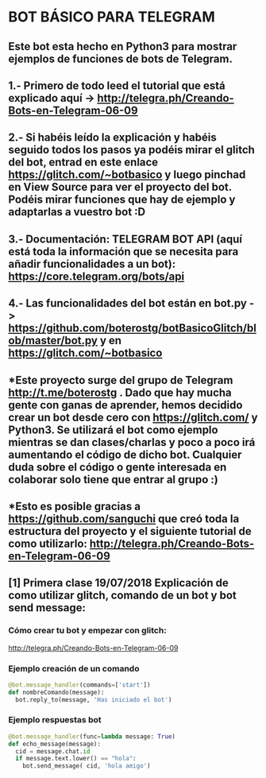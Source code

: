 # BOT BÁSICO PARA TELEGRAM 

## Este bot esta hecho en Python3 para mostrar ejemplos de funciones de bots de Telegram.

## 1.- Primero de todo leed el tutorial que está explicado aquí -> http://telegra.ph/Creando-Bots-en-Telegram-06-09

## 2.- Si habéis leído la explicación y habéis seguido todos los pasos ya podéis mirar el glitch del bot, entrad en este enlace https://glitch.com/~botbasico y luego pinchad en View Source para ver el proyecto del bot. Podéis mirar funciones que hay de ejemplo y adaptarlas a vuestro bot :D

## 3.- Documentación: TELEGRAM BOT API (aquí está toda la información que se necesita para añadir funcionalidades a un bot): https://core.telegram.org/bots/api

## 4.- Las funcionalidades del bot están en bot.py  -> https://github.com/boterostg/botBasicoGlitch/blob/master/bot.py y en https://glitch.com/~botbasico

## *Este proyecto surge del grupo de Telegram http://t.me/boterostg . Dado que hay mucha gente con ganas de aprender, hemos decidido crear un bot desde cero con https://glitch.com/ y Python3. Se utilizará el bot como ejemplo mientras se dan clases/charlas y poco a poco irá aumentando el código de dicho bot. Cualquier duda sobre el código o gente interesada en colaborar solo tiene que entrar al grupo :)

## *Esto es posible gracias a https://github.com/sanguchi que creó toda la estructura del proyecto y el siguiente tutorial de como utilizarlo: http://telegra.ph/Creando-Bots-en-Telegram-06-09

## [1] Primera clase 19/07/2018 Explicación de como utilizar glitch, comando de un bot y bot send message:

### Cómo crear tu bot y empezar con glitch:

http://telegra.ph/Creando-Bots-en-Telegram-06-09

### Ejemplo creación de un comando
```python
@bot.message_handler(commands=['start'])
def nombreComando(message):
  bot.reply_to(message, 'Has iniciado el bot')

```  
### Ejemplo respuestas bot

```python
@bot.message_handler(func=lambda message: True)
def echo_message(message):
  cid = message.chat.id
  if message.text.lower() == "hola":
    bot.send_message( cid, 'hola amigo')

```

